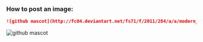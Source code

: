 ### How to post an image:

```md
![github mascot](http://fc04.deviantart.net/fs71/f/2011/284/a/a/modern_github_icon_by_dot_mh-d4ci54j.png)
```

![github mascot](http://fc04.deviantart.net/fs71/f/2011/284/a/a/modern_github_icon_by_dot_mh-d4ci54j.png)
